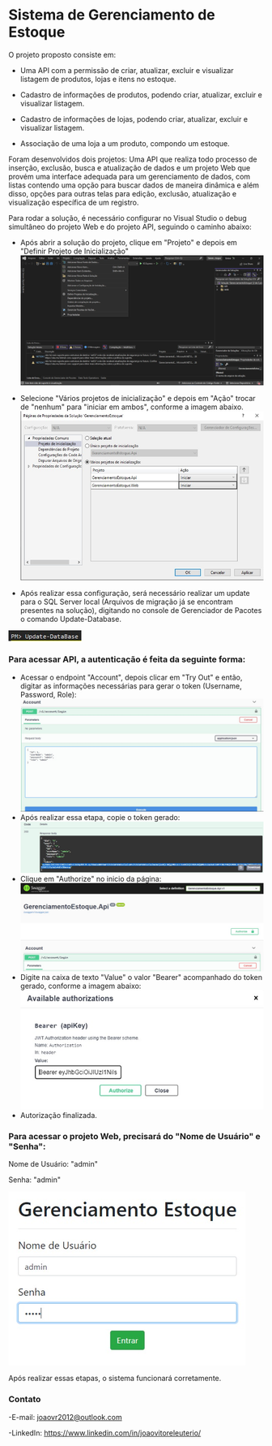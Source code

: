# Sistema de Gerenciamento de Estoque

O projeto proposto consiste em:

- Uma API com a permissão de criar, atualizar, excluir e visualizar listagem de produtos, lojas e itens no estoque.

- Cadastro de informações de produtos, podendo criar, atualizar, excluir e visualizar listagem.

- Cadastro de informações de lojas, podendo criar, atualizar, excluir e visualizar listagem.

- Associação de uma loja a um produto, compondo um estoque.

Foram desenvolvidos dois projetos: Uma API que realiza todo processo de inserção, exclusão, busca e atualização de dados e um projeto Web que provém
uma interface adequada para um gerenciamento de dados, com listas contendo uma opção para buscar dados de maneira dinâmica e além disso, 
opções para outras telas para edição, exclusão, atualização e visualização específica de um registro. 

Para rodar a solução, é necessário configurar no Visual Studio o debug simultâneo do projeto Web e do projeto API, seguindo o caminho abaixo:

- Após abrir a solução do projeto, clique em "Projeto" e depois em "Definir Projeto de Inicialização"
![Projeto 1](https://github.com/eleuteriojv/GerenciamentoEstoque/blob/master/GerenciamentoEstoque.Web/wwwroot/img/DefinirProjetoInicializa%C3%A7%C3%A3o.jpeg)

- Selecione "Vários projetos de inicialização" e depois em "Ação" trocar de "nenhum" para "iniciar em ambos", conforme a imagem abaixo.
![Projeto 2](https://github.com/eleuteriojv/GerenciamentoEstoque/blob/master/GerenciamentoEstoque.Web/wwwroot/img/SelecionarProjetos.jpeg)

- Após realizar essa configuração, será necessário realizar um update para o SQL Server local (Arquivos de migração já se encontram presentes na solução), digitando no console de Gerenciador de Pacotes o comando Update-Database.

![DataBase](https://github.com/eleuteriojv/GerenciamentoEstoque/blob/master/GerenciamentoEstoque.Web/wwwroot/img/UpdateDataBase.jpeg)

### Para acessar API, a autenticação é feita da seguinte forma:

- Acessar o endpoint "Account", depois clicar em "Try Out" e então, digitar as informações necessárias para gerar o token (Username, Password, Role):
![TryOut](https://github.com/eleuteriojv/GerenciamentoEstoque/blob/master/GerenciamentoEstoque.Web/wwwroot/img/AcessoAPI.jpeg)
- Após realizar essa etapa, copie o token gerado:
![Token](https://github.com/eleuteriojv/GerenciamentoEstoque/blob/master/GerenciamentoEstoque.Web/wwwroot/img/CopiarTokenGerado.jpeg)
- Clique em "Authorize" no inicio da página:
![Autorizar](https://github.com/eleuteriojv/GerenciamentoEstoque/blob/master/GerenciamentoEstoque.Web/wwwroot/img/CliqueAuthorize.jpeg)
- Digite na caixa de texto "Value" o valor "Bearer" acompanhado do token gerado, conforme a imagem abaixo:
![Autorizar](https://github.com/eleuteriojv/GerenciamentoEstoque/blob/master/GerenciamentoEstoque.Web/wwwroot/img/BearerToken.jpeg)
- Autorização finalizada. 

### Para acessar o projeto Web, precisará do "Nome de Usuário" e "Senha":

Nome de Usuário: "admin"

Senha: "admin"

![AcessoWeb](https://github.com/eleuteriojv/GerenciamentoEstoque/blob/master/GerenciamentoEstoque.Web/wwwroot/img/UsuarioSenhaWeb.jpeg)

Após realizar essas etapas, o sistema funcionará corretamente. 

### Contato

-E-mail: joaovr2012@outlook.com

-LinkedIn: https://www.linkedin.com/in/joaovitoreleuterio/
